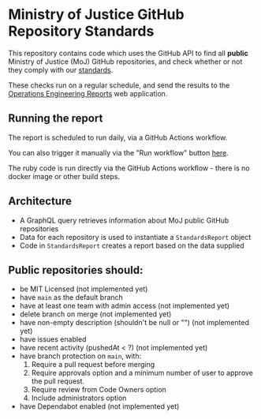 # Ministry of Justice GitHub Repository Standards

This repository contains code which uses the GitHub API to find all **public**
Ministry of Justice (MoJ) GitHub repositories, and check whether or not they
comply with our [standards].

These checks run on a regular schedule, and send the results to the [Operations
Engineering Reports] web application.

[standards]: https://ministryofjustice.github.io/technical-guidance/#building-software
[Operations Engineering Reports]: https://operations-engineering-reports.cloud-platform.service.justice.gov.uk/

## Running the report

The report is scheduled to run daily, via a GitHub Actions workflow.

You can also trigger it manually via the "Run workflow" button [here](https://github.com/ministryofjustice/github-repository-standards/actions/workflows/post-report-data.yml).

The ruby code is run directly via the GitHub Actions workflow - there is no
docker image or other build steps.

## Architecture

* A GraphQL query retrieves information about MoJ public GitHub repositories
* Data for each repository is used to instantiate a `StandardsReport` object
* Code in `StandardsReport` creates a report based on the data supplied

## Public repositories should:

* be MIT Licensed (not implemented yet)
* have `main` as the default branch
* have at least one team with admin access (not implemented yet)
* delete branch on merge (not implemented yet)
* have non-empty description (shouldn't be null or "") (not implemented yet)
* have issues enabled
* have recent activity (pushedAt < ?) (not implemented yet)
* have branch protection on `main`, with:
    1. Require a pull request before merging
    2. Require approvals option and a minimum number of user to approve the pull request.
    3. Require review from Code Owners option
    4. Include administrators option
* have Dependabot enabled (not implemented yet)
